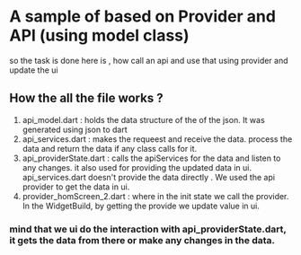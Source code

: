 # A sample of based on Provider and API (using model class)
so the task is done here is , how call an api and use that using provider and update the ui 
## How the all the file works ? 
1. api_model.dart :  holds the data structure of the of the json. It was generated using json to dart
2. api_services.dart : makes the requeest and receive the data. process the data and return the data if any class calls for it.
3. api_providerState.dart : calls the apiServices for the data and listen to any changes. it also used for providing the updated data in ui.  api_services.dart  doesn't provide the data directly . We used the api provider to get the data in ui.
4. provider_homScreen_2.dart : where in the init state we call the provider. In the WidgetBuild, by getting the provide we update value in ui. 
### mind that we ui do the interaction with api_providerState.dart, it gets the data from there or make any changes in the data. 
